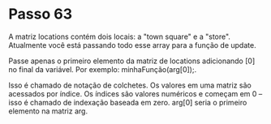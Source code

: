# Passo 63

A matriz locations contém dois locais: a "town square" e a "store". Atualmente você está passando todo esse array para a função de update.

Passe apenas o primeiro elemento da matriz de locations adicionando [0] no final da variável. Por exemplo: minhaFunção(arg[0]);.

Isso é chamado de notação de colchetes. Os valores em uma matriz são acessados ​​por índice. Os índices são valores numéricos e começam em 0 – isso é chamado de indexação baseada em zero. arg[0] seria o primeiro elemento na matriz arg.